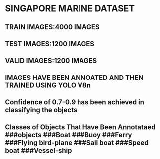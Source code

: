# SINGAPORE MARINE DATASET

## TRAIN IMAGES:4000 IMAGES
## TEST IMAGES:1200 IMAGES
## VALID IMAGES:1200 IMAGES

 ## IMAGES HAVE BEEN ANNOATED AND THEN TRAINED USING YOLO V8n

## Confidence of 0.7-0.9 has been achieved in classifying the objects

## Classes of Objects That Have Been Annotataed ###objects ###Boat ###Buoy ###Ferry ###Flying bird-plane ###Sail boat ###Speed boat ###Vessel-ship
   

